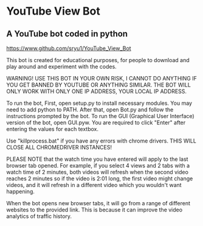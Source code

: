 # YouTube View Bot

## A YouTube bot coded in python

https://www.github.com/sryu1/YouTube_View_Bot

This bot is created for educational purposes, for people to download and play around and experiment with the codes.

WARNING! USE THIS BOT IN YOUR OWN RISK, I CANNOT DO ANYTHING IF YOU GET BANNED BY YOUTUBE OR ANYTHING SIMILAR. THE BOT WILL ONLY WORK WITH ONLY ONE IP ADDRESS, YOUR LOCAL IP ADDRESS.


To run the bot, First, open setup.py to install necessary modules. You may need to add python to PATH.
After that, open Bot.py and follow the instructions prompted by the bot.
To run the GUI (Graphical User Interface) version of the bot, open GUI.pyw.
You are required to click "Enter" after entering the values for each textbox.

Use "killprocess.bat" if you have any errors with chrome drivers. THIS WILL CLOSE ALL CHROMEDRIVER INSTANCES!

PLEASE NOTE that the watch time you have entered will apply to the last browser tab opened. For example, if you select 4 views and 2 tabs with a watch time of 2 minutes, both videos will refresh when the second video reaches 2 minutes so if the video is 2:01 long, the first video might change videos, and it will refresh in a different video which you wouldn't want happening.

When the bot opens new browser tabs, it will go from a range of different websites to the provided link. This is because it can improve the video analytics of traffic history.
